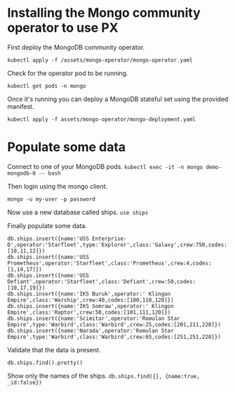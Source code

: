 # Installing the Mongo community operator to use PX

First deploy the MongoDB community operator.

`kubectl apply -f /assets/mongo-operator/mongo-operator.yaml`

Check for the operator pod to be running.

`kubectl get pods -n mongo`

Once it's running you can deploy a MongoDB stateful set using the provided manifest.

`kubectl apply -f assets/mongo-operator/mongo-deployment.yaml`

# Populate some data

Connect to one of your MongoDB pods.
`kubectl exec -it -n mongo demo-mongodb-0 -- bash`

Then login using the mongo client.

`mongo -u my-user -p password`

Now use a new database called ships.
`use ships`

Finally populate some data.

```
db.ships.insert({name:'USS Enterprise-D',operator:'Starfleet',type:'Explorer',class:'Galaxy',crew:750,codes:[10,11,12]})
db.ships.insert({name:'USS Prometheus',operator:'Starfleet',class:'Prometheus',crew:4,codes:[1,14,17]})
db.ships.insert({name:'USS Defiant',operator:'Starfleet',class:'Defiant',crew:50,codes:[10,17,19]})
db.ships.insert({name:'IKS Buruk',operator:' Klingon Empire',class:'Warship',crew:40,codes:[100,110,120]})
db.ships.insert({name:'IKS Somraw',operator:' Klingon Empire',class:'Raptor',crew:50,codes:[101,111,120]})
db.ships.insert({name:'Scimitar',operator:'Romulan Star Empire',type:'Warbird',class:'Warbird',crew:25,codes:[201,211,220]})
db.ships.insert({name:'Narada',operator:'Romulan Star Empire',type:'Warbird',class:'Warbird',crew:65,codes:[251,251,220]})
```

Validate that the data is present.

`db.ships.find().pretty()`

Show only the names of the ships.
`db.ships.find({}, {name:true, _id:false})`


